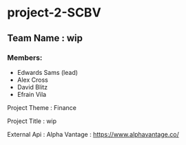 # project-2-SCBV

## Team Name     : wip

### Members:
* Edwards Sams (lead)
* Alex Cross
* David Blitz
* Efrain Vila

Project Theme : Finance

Project Title : wip

External Api  : Alpha Vantage : https://www.alphavantage.co/
